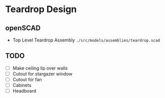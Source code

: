 # Teardrop Design

## openSCAD

- Top Level Teardrop Assembly `./src/models/assemblies/teardrop.scad`

## TODO
 - [ ] Make ceiling lip over walls
 - [ ] Cutout for stargazer window
 - [ ] Cutout for fan
 - [ ] Cabinets
 - [ ] Headboard
